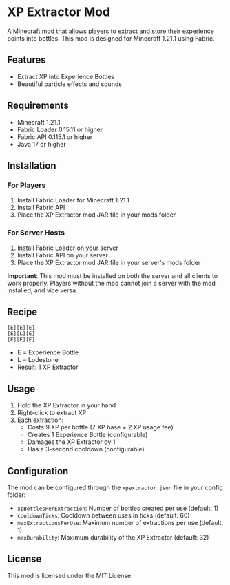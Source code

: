 # XP Extractor Mod

A Minecraft mod that allows players to extract and store their experience points into bottles. This mod is designed for Minecraft 1.21.1 using Fabric.

## Features

- Extract XP into Experience Bottles
- Beautiful particle effects and sounds

## Requirements

- Minecraft 1.21.1
- Fabric Loader 0.15.11 or higher
- Fabric API 0.115.1 or higher
- Java 17 or higher

## Installation

### For Players
1. Install Fabric Loader for Minecraft 1.21.1
2. Install Fabric API
3. Place the XP Extractor mod JAR file in your mods folder

### For Server Hosts
1. Install Fabric Loader on your server
2. Install Fabric API on your server
3. Place the XP Extractor mod JAR file in your server's mods folder

**Important**: This mod must be installed on both the server and all clients to work properly. Players without the mod cannot join a server with the mod installed, and vice versa.

## Recipe

```
[E][E][E]
[E][L][E]
[E][E][E]
```
- E = Experience Bottle
- L = Lodestone
- Result: 1 XP Extractor

## Usage

1. Hold the XP Extractor in your hand
2. Right-click to extract XP
3. Each extraction:
   - Costs 9 XP per bottle (7 XP base + 2 XP usage fee)
   - Creates 1 Experience Bottle (configurable)
   - Damages the XP Extractor by 1
   - Has a 3-second cooldown (configurable)

## Configuration

The mod can be configured through the `xpextractor.json` file in your config folder:

- `xpBottlesPerExtraction`: Number of bottles created per use (default: 1)
- `cooldownTicks`: Cooldown between uses in ticks (default: 60)
- `maxExtractionsPerUse`: Maximum number of extractions per use (default: 1)
- `maxDurability`: Maximum durability of the XP Extractor (default: 32)

## License

This mod is licensed under the MIT License. 